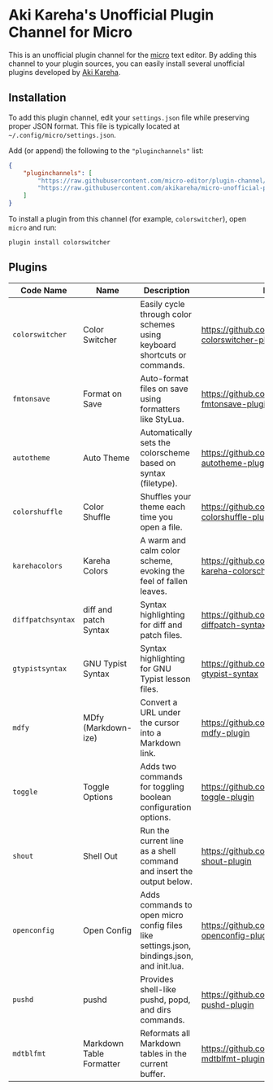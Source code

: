 # Aki Kareha's Unofficial Plugin Channel for Micro

This is an unofficial plugin channel for the
[micro](https://micro-editor.github.io/) text editor.
By adding this channel to your plugin sources, you can easily install several
unofficial plugins developed by [Aki Kareha](https://github.com/akikareha).

## Installation

To add this plugin channel, edit your `settings.json` file while preserving
proper JSON format.
This file is typically located at `~/.config/micro/settings.json`.

Add (or append) the following to the `"pluginchannels"` list:

```json
{
    "pluginchannels": [
        "https://raw.githubusercontent.com/micro-editor/plugin-channel/master/channel.json",
        "https://raw.githubusercontent.com/akikareha/micro-unofficial-plugin-channel/master/channel.json"
    ]
}
```

To install a plugin from this channel (for example, `colorswitcher`), open
`micro` and run:

```
plugin install colorswitcher
```

## Plugins

| Code Name         | Name                     | Description                                                                               | Link                                                    |
| ----------------- | ------------------------ | ----------------------------------------------------------------------------------------- | ------------------------------------------------------- |
| `colorswitcher`   | Color Switcher           | Easily cycle through color schemes using keyboard shortcuts or commands.                  | https://github.com/akikareha/micro-colorswitcher-plugin |
| `fmtonsave`       | Format on Save           | Auto-format files on save using formatters like StyLua.                                   | https://github.com/akikareha/micro-fmtonsave-plugin     |
| `autotheme`       | Auto Theme               | Automatically sets the colorscheme based on syntax (filetype).                            | https://github.com/akikareha/micro-autotheme-plugin     |
| `colorshuffle`    | Color Shuffle            | Shuffles your theme each time you open a file.                                            | https://github.com/akikareha/micro-colorshuffle-plugin  |
| `karehacolors`    | Kareha Colors            | A warm and calm color scheme, evoking the feel of fallen leaves.                          | https://github.com/akikareha/micro-kareha-colorschemes  |
| `diffpatchsyntax` | diff and patch Syntax    | Syntax highlighting for diff and patch files.                                             | https://github.com/akikareha/micro-diffpatch-syntax     |
| `gtypistsyntax`   | GNU Typist Syntax        | Syntax highlighting for GNU Typist lesson files.                                          | https://github.com/akikareha/micro-gtypist-syntax       |
| `mdfy`            | MDfy (Markdown-ize)      | Convert a URL under the cursor into a Markdown link.                                      | https://github.com/akikareha/micro-mdfy-plugin          |
| `toggle`          | Toggle Options           | Adds two commands for toggling boolean configuration options.                             | https://github.com/akikareha/micro-toggle-plugin        |
| `shout`           | Shell Out                | Run the current line as a shell command and insert the output below.                      | https://github.com/akikareha/micro-shout-plugin         |
| `openconfig`      | Open Config              | Adds commands to open micro config files like settings.json, bindings.json, and init.lua. | https://github.com/akikareha/micro-openconfig-plugin    |
| `pushd`           | pushd                    | Provides shell-like pushd, popd, and dirs commands.                                       | https://github.com/akikareha/micro-pushd-plugin         |
| `mdtblfmt`        | Markdown Table Formatter | Reformats all Markdown tables in the current buffer.                                      | https://github.com/akikareha/micro-mdtblfmt-plugin      |
